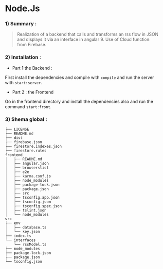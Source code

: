 # Node.Js

### 1) Summary :

  > Realization of a backend that calls and transforms an rss flow in JSON and displays it via an interface in angular 9. Use of Cloud function from Firebase.

### 2) Installation :

   -  Part 1  the Backend :
   
   First install the dependencies and compile with `compile` and run the server with `start:server`.
   

   - Part 2 : the Frontend
   
   Go in the frontend directory and install the dependencies also and run the command `start:front`.


### 3) Shema global :


```
├── LICENSE
├── README.md
├── dist
├── firebase.json
├── firestore.indexes.json
├── firestore.rules
frontend
│   ├── README.md
│   ├── angular.json
│   ├── browserslist
│   ├── e2e
│   ├── karma.conf.js
│   ├── node_modules
│   ├── package-lock.json
│   ├── package.json
│   ├── src
│   ├── tsconfig.app.json
│   ├── tsconfig.json
│   ├── tsconfig.spec.json
│   ├── tslint.json
│   └── node_modules
src
├── env
│   ├── database.ts
│   └── key.json
├── index.ts
└── interfaces
    └── rssModel.ts
├── node_modules
├── package-lock.json
├── package.json
└── tsconfig.json
```
